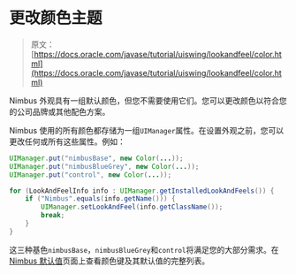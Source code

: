 # 更改颜色主题

> 原文： [https://docs.oracle.com/javase/tutorial/uiswing/lookandfeel/color.html](https://docs.oracle.com/javase/tutorial/uiswing/lookandfeel/color.html)

Nimbus 外观具有一组默认颜色，但您不需要使用它们。您可以更改颜色以符合您的公司品牌或其他配色方案。

Nimbus 使用的所有颜色都存储为一组`UIManager`属性。在设置外观之前，您可以更改任何或所有这些属性。例如：

```java
UIManager.put("nimbusBase", new Color(...));
UIManager.put("nimbusBlueGrey", new Color(...));
UIManager.put("control", new Color(...));

for (LookAndFeelInfo info : UIManager.getInstalledLookAndFeels()) {
    if ("Nimbus".equals(info.getName())) {
        UIManager.setLookAndFeel(info.getClassName());
        break;
    }
}
```

这三种基色`nimbusBase`，`nimbusBlueGrey`和`control`将满足您的大部分需求。在 [Nimbus 默认值](_nimbusDefaults.html#primary)页面上查看颜色键及其默认值的完整列表。